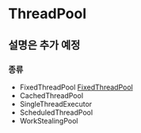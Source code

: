 # ThreadPool

## 설명은 추가 예정

### 종류
- FixedThreadPool
[FixedThreadPool](FixedThreadPool.md)
- CachedThreadPool
- SingleThreadExecutor
- ScheduledThreadPool
- WorkStealingPool